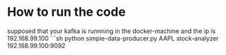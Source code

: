 # How to run the code 
supposed that your kafka is runnning in the docker-machine and the ip is 192.168.99.100 ```sh
python simple-data-producer.py AAPL stock-analyzer 192.168.99.100:9092
```
